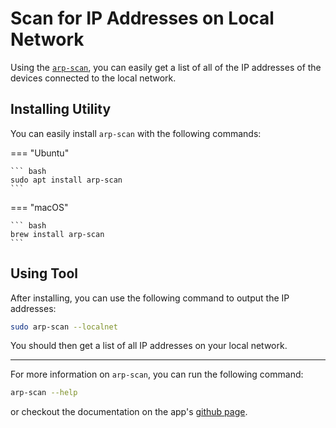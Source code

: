 # Scan for IP Addresses on Local Network

Using the [`arp-scan`](https://github.com/royhills/arp-scan), you can easily get a list of all of the IP addresses of the devices connected to the local network.

## Installing Utility

You can easily install `arp-scan` with the following commands:

=== "Ubuntu"

    ``` bash
    sudo apt install arp-scan
    ```

=== "macOS"

    ``` bash
    brew install arp-scan
    ```

## Using Tool

After installing, you can use the following command to output the IP addresses:

``` bash
sudo arp-scan --localnet
```

You should then get a list of all IP addresses on your local network.

--------------

For more information on `arp-scan`, you can run the following command:

``` bash
arp-scan --help
```

or checkout the documentation on the app's [github page](https://github.com/royhills/arp-scan).